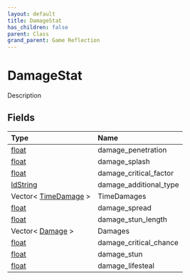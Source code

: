 ```yaml
---
layout: default
title: DamageStat
has_children: false
parent: Class
grand_parent: Game Reflection
---
```

# DamageStat
Description 

## Fields
| Type | Name |
|:-------------|:--------------|
| [float](/game-reflection/components/float.md) | damage_penetration |
| [float](/game-reflection/components/float.md) | damage_splash |
| [float](/game-reflection/components/float.md) | damage_critical_factor |
| [IdString](/game-reflection/components/id_string.md) | damage_additional_type |
| Vector< [TimeDamage](/game-reflection/classes/time_damage.md) > | TimeDamages |
| [float](/game-reflection/components/float.md) | damage_spread |
| [float](/game-reflection/components/float.md) | damage_stun_length |
| Vector< [Damage](/game-reflection/classes/damage.md) > | Damages |
| [float](/game-reflection/components/float.md) | damage_critical_chance |
| [float](/game-reflection/components/float.md) | damage_stun |
| [float](/game-reflection/components/float.md) | damage_lifesteal |
